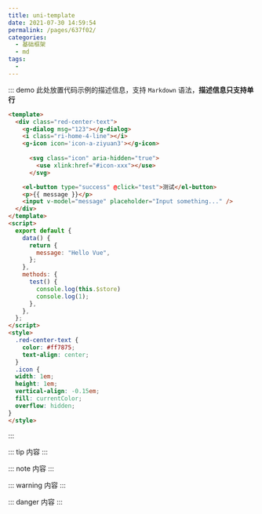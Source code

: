 ```yaml
---
title: uni-template
date: 2021-07-30 14:59:54
permalink: /pages/637f02/
categories:
  - 基础框架
  - md
tags:
  -
---
```


::: demo 此处放置代码示例的描述信息，支持 `Markdown` 语法，**描述信息只支持单行**

```html
<template>
  <div class="red-center-text">
    <g-dialog msg="123"></g-dialog>
    <i class="ri-home-4-line"></i>
    <g-icon icon='icon-a-ziyuan3'></g-icon>
    
      <svg class="icon" aria-hidden="true">
        <use xlink:href="#icon-xxx"></use>
      </svg>

    <el-button type="success" @click="test">测试</el-button>
    <p>{{ message }}</p>
    <input v-model="message" placeholder="Input something..." />
  </div>
</template>
<script>
  export default {
    data() {
      return {
        message: "Hello Vue",
      };
    },
    methods: {
      test() {
        console.log(this.$store)
        console.log(1);
      },
    },
  };
</script>
<style>
  .red-center-text {
    color: #ff7875;
    text-align: center;
  }
  .icon {
  width: 1em;
  height: 1em;
  vertical-align: -0.15em;
  fill: currentColor;
  overflow: hidden;
}
</style>
```

:::


::: tip
 内容
::: 

::: note
 内容
::: 

::: warning
 内容
::: 

::: danger
 内容
::: 